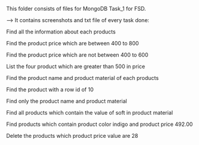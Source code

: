 This folder consists of files for MongoDB Task_1 for FSD.

--> It contains screenshots and txt file of every task done:

Find all the information about each products

Find the product price which are between 400 to 800

Find the product price which are not between 400 to 600

List the four product which are greater than 500 in price

Find the product name and product material of each products

Find the product with a row id of 10

Find only the product name and product material

Find all products which contain the value of soft in product material

Find products which contain product color indigo and product price 492.00

Delete the products which product price value are 28
